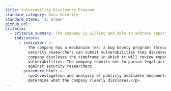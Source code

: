 ```yaml
---
title: Vulnerability Disclosure Program
standard_category: Data Security
standard_state: '1: Green'
github_url:
criteria:
  - criteria_summary: The company is willing and able to address reports of vulnerabilities.
    indicators:
      - indicator: >-
          The company has a mechanism (ex: a bug bounty program) through which
          security researchers can submit vulnerabilities they discover. The
          company discloses the timeframe in which it will review reports of
          vulnerabilities. The company commits not to pursue legal action
          against security researchers.
        procedure_html: >-
          <p>Investigation and analysis of publicly available documentation to
          determine what the company clearly discloses.</p>
---
```


